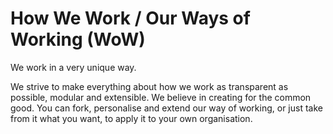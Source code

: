 # How We Work / Our Ways of Working (WoW)

We work in a very unique way.

We strive to make everything about how we work as transparent as possible, modular and extensible. We believe in creating for the common good. You can fork, personalise and extend our way of working, or just take from it what you want, to apply it to your own organisation.